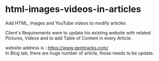 # html-images-videos-in-articles
Add HTML, images and YouTube videos to modify articles


Client's Requirements were to update his existing website with related Pictures, Videos and to add Table of Content in every Article.

website address is : https://www.gemtracks.com/  
In Blog tab, there are huge number of article, those needs to be update. 

